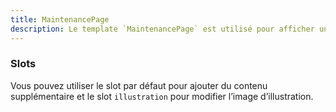 ```yaml
---
title: MaintenancePage
description: Le template `MaintenancePage` est utilisé pour afficher une page de maintenance.
---
```


<doc-tabs>

<doc-tab-item label="Utilisation">

<doc-usage name="maintenance-page"></doc-usage>

</doc-tab-item>

<doc-tab-item label="API">
<doc-api name="maintenance-page"></doc-api>
</doc-tab-item>

<doc-tab-item label="Personnalisation">

### Slots

Vous pouvez utiliser le slot par défaut pour ajouter du contenu supplémentaire et le slot `illustration` pour modifier l’image d’illustration.

<doc-example file="maintenance-page/slots"></doc-example>

</doc-tab-item>

</doc-tabs>
